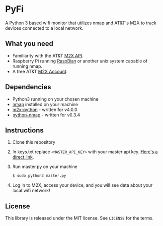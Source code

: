 # PyFi
A Python 3 based wifi monitor that utilizes [nmap](https://nmap.org) and AT&T's [M2X](https://m2x.att.com) to track devices connected to a local network. 


## What you need
* Familiarity with the AT&T [M2X API](https://m2x.att.com/developer/documentation/v2/overview).
* Raspberry Pi running [RaspBian](http://www.raspbian.org) or another unix system capable of running nmap.
* A free AT&T [M2X Account](https://m2x.att.com/signup).

## Dependencies

* Python3 running on your chosen machine
* [nmap](https://nmap.org) installed on your machine
* [m2x-python](https://github.com/attm2x/m2x-python) - written for v4.0.0
* [python-nmap](https://pypi.python.org/pypi/python-nmap) - written for v0.3.4


## Instructions

1. Clone this repository
2. In keys.txt replace `<MASTER_API_KEY>`
with your master api key. [Here's a direct link](https://m2x.att.com/account#master-keys).

3. Run master.py on your machine

    ```bash
    $ sudo python3 master.py
    ```

4. Log in to M2X, access your device, and you will see data about your local wifi network!


## License

This library is released under the MIT license. See ``LICENSE`` for the terms.

